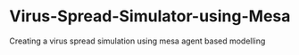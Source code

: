 # Virus-Spread-Simulator-using-Mesa
Creating a virus spread simulation using mesa agent based modelling
